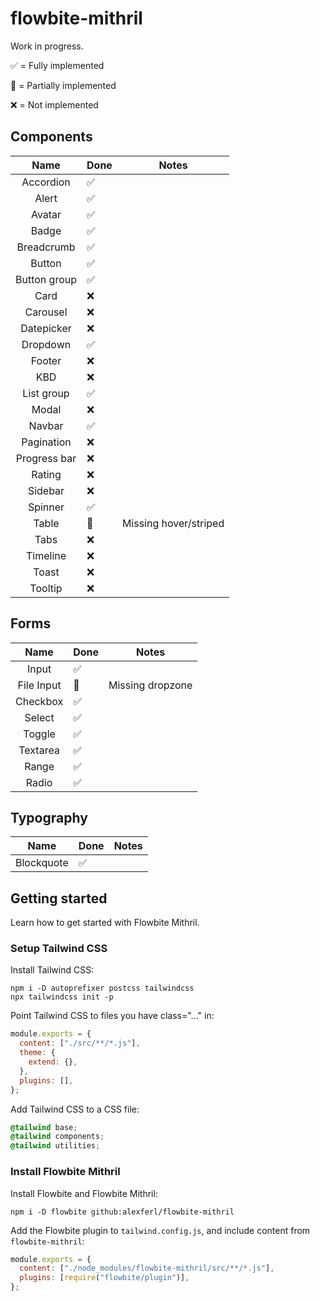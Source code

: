 # flowbite-mithril

Work in progress.

✅ = Fully implemented

🚧 = Partially implemented

❌ = Not implemented

## Components
|     Name     | Done | Notes                 |
|:------------:|------|-----------------------|
|  Accordion   | ✅    |
|    Alert     | ✅    |
|    Avatar    | ✅    |
|    Badge     | ✅    |
|  Breadcrumb  | ✅    |
|    Button    | ✅    |
| Button group | ✅    |
|     Card     | ❌    |
|   Carousel   | ❌    |
|  Datepicker  | ❌    |
|   Dropdown   | ✅    |
|    Footer    | ❌    |
|     KBD      | ❌    |
|  List group  | ✅    |
|    Modal     | ❌    |
|    Navbar    | ✅    |
|  Pagination  | ❌    |
| Progress bar | ❌    |
|    Rating    | ❌    |
|   Sidebar    | ❌    |
|   Spinner    | ✅    |
|    Table     | 🚧   | Missing hover/striped |
|     Tabs     | ❌    |
|   Timeline   | ❌    |
|    Toast     | ❌    |
|   Tooltip    | ❌    |

## Forms
|    Name    | Done | Notes            |
|:----------:|------|------------------|
|   Input    | ✅    |
| File Input | 🚧   | Missing dropzone |
|  Checkbox  | ✅    |
|   Select   | ✅    |
|   Toggle   | ✅    |
|  Textarea  | ✅    |
|   Range    | ✅    |
|   Radio    | ✅    |


## Typography
|    Name    | Done | Notes |
|:----------:|------|-------|
| Blockquote | ✅    |

## Getting started
Learn how to get started with Flowbite Mithril.

### Setup Tailwind CSS
Install Tailwind CSS:

```shell
npm i -D autoprefixer postcss tailwindcss
npx tailwindcss init -p
```

Point Tailwind CSS to files you have class="..." in:
```javascript
module.exports = {
  content: ["./src/**/*.js"],
  theme: {
    extend: {},
  },
  plugins: [],
};
```

Add Tailwind CSS to a CSS file:
```css
@tailwind base;
@tailwind components;
@tailwind utilities;
```

### Install Flowbite Mithril
Install Flowbite and Flowbite Mithril:
```shell
npm i -D flowbite github:alexferl/flowbite-mithril
```

Add the Flowbite plugin to `tailwind.config.js`, and include content from `flowbite-mithril`:
```javascript
module.exports = {
  content: ["./node_modules/flowbite-mithril/src/**/*.js"],
  plugins: [require("flowbite/plugin")],
};
```
